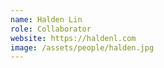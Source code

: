 ```yaml
---
name: Halden Lin
role: Collaborator
website: https://haldenl.com
image: /assets/people/halden.jpg
---
```

